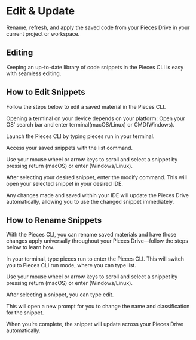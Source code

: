 # Edit & Update

Rename, refresh, and apply the saved code from your Pieces Drive in your current project or workspace.

## Editing

Keeping an up-to-date library of code snippets in the Pieces CLI is easy with seamless editing.

## How to Edit Snippets

Follow the steps below to edit a saved material in the Pieces CLI.

Opening a terminal on your device depends on your platform: Open your OS’ search bar and enter terminal(macOS/Linux) or CMD(Windows).

Launch the Pieces CLI by typing pieces run in your terminal.

Access your saved snippets with the list command.

Use your mouse wheel or arrow keys to scroll and select a snippet by pressing return (macOS) or enter (Windows/Linux).

After selecting your desired snippet, enter the modify command. This will open your selected snippet in your desired IDE.

Any changes made and saved within your IDE will update the Pieces Drive automatically, allowing you to use the changed snippet immediately.



## How to Rename Snippets

With the Pieces CLI, you can rename saved materials and have those changes apply universally throughout your Pieces Drive—follow the steps below to learn how.

In your terminal, type pieces run to enter the Pieces CLI. This will switch you to Pieces CLI run mode, where you can type list.

Use your mouse wheel or arrow keys to scroll and select a snippet by pressing return (macOS) or enter (Windows/Linux).

After selecting a snippet, you can type edit.

This will open a new prompt for you to change the name and classification for the snippet.



When you’re complete, the snippet will update across your Pieces Drive automatically.